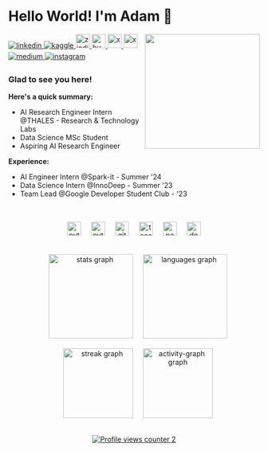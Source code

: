 # Hello World! I'm Adam 👋   

<div>
<img src="https://media1.giphy.com/media/v1.Y2lkPTc5MGI3NjExemdqcmw1OGIwaDdoaDl3cHlmdTVtc3owdjRpOTNlZ3Vnem5kdHhjMyZlcD12MV9pbnRlcm5hbF9naWZfYnlfaWQmY3Q9Zw/hkcLYq8U0UHemJEkZ0/giphy.gif" align="right" width="230" />
</div>
<!--
<div>
<img src="https://media0.giphy.com/media/v1.Y2lkPTc5MGI3NjExZGdpcWwzcmk3Z3RweDN1YXRsd3EwNGZtZmF5ajBvd3poaGhiYnhuaSZlcD12MV9pbnRlcm5hbF9naWZfYnlfaWQmY3Q9Zw/U4jfYmwUUd3pGStk5E/giphy.gif" align="right" width="240" />
</div>
-->
<a href="https://linkedin.com/in/adambenkhalifa" target="_blank">
<img src=https://img.shields.io/badge/linkedin-%231E77B5.svg?&style=for-the-badge&logo=linkedin&logoColor=white alt=linkedin style="margin-bottom: 5px;" />
</a>
<a href="https://www.kaggle.com/ademsalehbenkhalifa" target="_blank">
<img src=https://img.shields.io/badge/kaggle-%2344BAE8.svg?&style=for-the-badge&logo=kaggle&logoColor=white alt=kaggle style="margin-bottom: 5px;" />
</a>

<a href="https://zindi.africa/users/Thunderhead_exe" target="_blank">
<img src=https://encrypted-tbn0.gstatic.com/images?q=tbn:ANd9GcSQn1AUd--fQVIwO5is0ph_-mPV0UJbmtSQXA&s height="28" alt=zindi style="margin-bottom: 5px;" />
</a>
<a href="https://huggingface.co/Adam-Ben-Khalifa" target="_blank">
<img src=https://encrypted-tbn0.gstatic.com/images?q=tbn:ANd9GcTml8AOvfBEvBwCmb1mPQWNfHk-7KliyXBeNr_AaTPMCc-7h0jLTl9YVUbYHP2TPjQqfg&usqp=CAU height="28" alt=huggingface style="margin-bottom: 5px;" />
</a>
<a href="https://leetcode.com/u/ademsalahbk/" target="_blank">
<img src=https://img.shields.io/badge/LeetCode-000000?style=for-the-badge&logo=LeetCode&logoColor=#d16c06 height="28" alt=x style="margin-bottom: 5px;" />
</a>
<!-- 
<a href="https://www.hackerrank.com/profile/ademsalahbk" target="_blank">
<img src="https://img.shields.io/static/v1?message=HackerRank&logo=hackerrank&label=&color=2EC866&logoColor=white&labelColor=&style=for-the-badge" height="28" alt="hackerrank logo"/>
</a>
<a href="https://www.behance.net/ademsabenkha" target="_blank">
<img src=https://img.shields.io/static/v1?message=Behance&logo=behance&label=&color=1769ff&logoColor=white&labelColor=&style=for-the-badge alt=behance style="margin-bottom: 5px;" />
</a> 
-->
<a href="https://x.com/Thunderhead_exe" target="_blank">
<img src=https://creativereview.imgix.net/content/uploads/2023/07/twitterx-banner.jpg?auto=compress height="28" alt=x style="margin-bottom: 5px;" />
</a>
<a href="https://medium.com/@AdamBenKhalifa" target="_blank">
<img src=https://img.shields.io/static/v1?message=Medium&logo=medium&label=&color=12100E&logoColor=white&labelColor=&style=for-the-badge alt=medium style="margin-bottom: 5px;" />
</a>

<a href="https://instagram.com/thunderhead.exe" target="_blank">
<img src=https://img.shields.io/badge/instagram-%23000000.svg?&style=for-the-badge&logo=instagram&logoColor=white alt=instagram style="margin-bottom: 5px;" />
</a>


### Glad to see you here!  
**Here's a quick summary:**
- AI Research Engineer Intern @THALES - Research & Technology Labs
- Data Science MSc Student
- Aspiring AI Research Engineer
  

**Experience:**
- AI Engineer Intern @Spark-it - Summer '24
- Data Science Intern @InnoDeep - Summer '23
- Team Lead @Google Developer Student Club - '23
  

<br/>  

<br clear="both">

<div align="center">
  <img src="https://img.shields.io/badge/Python-3776AB?logo=python&logoColor=white&style=for-the-badge" height="28" alt="python logo" />
  <img width="12" />
  <img src="https://img.shields.io/badge/PyTorch-EE4C2C?logo=pytorch&logoColor=white&style=for-the-badge" height="28" alt="pytorch logo" />
  <img width="12" />
  <img src="https://img.shields.io/badge/git-F05032?logo=git&logoColor=white&style=for-the-badge" height="28" alt="git logo" />
  <img width="12" />
  <img src="https://img.shields.io/badge/tensorflow-FF6F00?logo=tensorflow&logoColor=white&style=for-the-badge" height="28" alt="tensorflow logo" />
  <img width="12" />
  <img src="https://img.shields.io/badge/pandas-150458?logo=pandas&logoColor=white&style=for-the-badge" height="28" alt="pandas logo" />
  <img width="12" />
  <img src="https://img.shields.io/badge/docker-2496ED?logo=docker&logoColor=white&style=for-the-badge" height="28" alt="docker logo" />
</div>

<br clear="both">
<br clear="both">

<div align="center">
  <img width="12" />
  <img src="https://github-readme-stats.vercel.app/api?username=Thunderhead-exe&hide_title=true&hide_rank=true&show_icons=true&include_all_commits=true&count_private=true&disable_animations=false&theme=tokyonight&locale=en&hide_border=true&order=1" height="169" alt="stats graph" />
  <img width="12" />
  <img src="https://github-readme-stats.vercel.app/api/top-langs?username=Thunderhead-exe&locale=en&hide_title=false&layout=compact&card_width=320&langs_count=6&theme=tokyonight&hide_border=true&order=2" height="169" alt="languages graph" />
</div>
<br clear="both">
<div align="center">
  <img width="12" />
  <img src="https://streak-stats.demolab.com?user=Thunderhead-exe&locale=en&mode=daily&theme=tokyonight&hide_border=true&border_radius=6&order=3" height="140" alt="streak graph" />
  <img width="12" />
  <img src="https://github-readme-activity-graph.vercel.app/graph?username=Thunderhead-exe&radius=12&theme=tokyo-night&area=true&order=5&hide_border=true&hide_title=true" height="140" alt="activity-graph graph" />
</div>

<br clear="both">

<div align="center">
  
  [![Profile views counter 2](https://u8views.com/api/v1/github/profiles/111364619/views/day-week-month-total-count.svg)](https://u8views.com/github/Thunderhead-exe)
</div>
